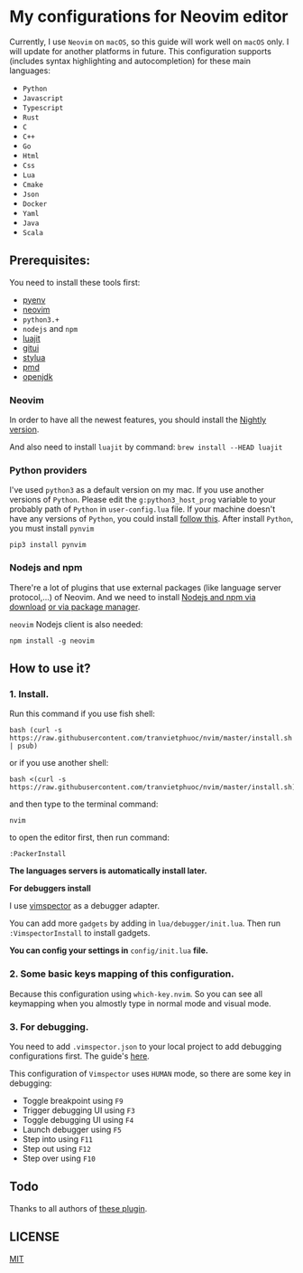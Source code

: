 # My configurations for Neovim editor

Currently, I use `Neovim` on `macOS`, so this guide will work well on `macOS` only. I will update for another platforms in future.
This configuration supports (includes syntax highlighting and autocompletion) for these main languages:

-   `Python`
-   `Javascript`
-   `Typescript`
-   `Rust`
-   `C`
-   `C++`
-   `Go`
-   `Html`
-   `Css`
-   `Lua`
-   `Cmake`
-   `Json`
-   `Docker`
-   `Yaml`
-   `Java`
-   `Scala`

## Prerequisites:

You need to install these tools first:

-   [pyenv](https://github.com/pyenv/pyenv)
-   [neovim](https://github.com/neovim/neovim)
-   `python3.+`
-   `nodejs` and `npm`
-   [luajit](https://luajit.org/luajit.html)
-   [gitui](https://github.com/extrawurst/gitui)
-   [stylua](https://github.com/JohnnyMorganz/StyLua)
-   [pmd](https://pmd.github.io/latest/)
-   [openjdk](https://www.freecodecamp.org/news/install-openjdk-free-java-multi-os-guide/)

### Neovim

In order to have all the newest features, you should install the [Nightly version](https://github.com/neovim/neovim/wiki/Installing-Neovim).

And also need to install `luajit` by command: `brew install --HEAD luajit`

### Python providers

I've used `python3` as a default version on my mac. If you use another versions of `Python`.
Please edit the `g:python3_host_prog` variable to your probably path of `Python` in `user-config.lua` file.
If your machine doesn't have any versions of `Python`, you could install [follow this](https://www.python.org/).
After install `Python`, you must install `pynvim`

```
pip3 install pynvim
```

### Nodejs and npm

There're a lot of plugins that use external packages (like language server protocol,...) of Neovim. And we need to install [Nodejs and npm via download](https://nodejs.org/en/download/)
[or via package manager](https://nodejs.org/en/download/package-manager/).

`neovim` Nodejs client is also needed:

```
npm install -g neovim
```

## How to use it?

### 1. Install.

Run this command if you use fish shell:

```
bash (curl -s https://raw.githubusercontent.com/tranvietphuoc/nvim/master/install.sh | psub)
```

or if you use another shell:

```
bash <(curl -s https://raw.githubusercontent.com/tranvietphuoc/nvim/master/install.sh)
```

and then type to the terminal command:

```
nvim
```

to open the editor first, then run command:

```
:PackerInstall

```

**The languages servers is automatically install later.**

**For debuggers install**

I use [vimspector](https://github.com/puremourning/vimspector) as a debugger adapter.

You can add more `gadgets` by adding in `lua/debugger/init.lua`. Then run `:VimspectorInstall` to install gadgets.

**You can config your settings in** `config/init.lua` **file.**

### 2. Some basic keys mapping of this configuration.

Because this configuration using `which-key.nvim`. So you can see all keymapping when you almostly type in normal mode and visual mode.

### 3. For debugging.

You need to add `.vimspector.json` to your local project to add debugging configurations first. The guide's [here](https://puremourning.github.io/vimspector/configuration.html).

This configuration of `Vimspector` uses `HUMAN` mode, so there are some key in debugging:

-   Toggle breakpoint using `F9`
-   Trigger debugging UI using `F3`
-   Toggle debugging UI using `F4`
-   Launch debugger using `F5`
-   Step into using `F11`
-   Step out using `F12`
-   Step over using `F10`

## Todo

Thanks to all authors of [these plugin](./lua/plugins.lua).

## LICENSE

[MIT](./LICENSE)
